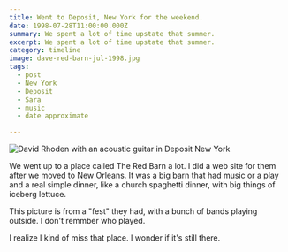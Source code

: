 ```yaml
---
title: Went to Deposit, New York for the weekend.
date: 1998-07-28T11:00:00.000Z
summary: We spent a lot of time upstate that summer.
excerpt: We spent a lot of time upstate that summer.
category: timeline
image: dave-red-barn-jul-1998.jpg
tags:
  - post 
  - New York
  - Deposit
  - Sara
  - music
  - date approximate

---
```


![David Rhoden with an acoustic guitar in Deposit New York](/static/img/timeline/dave-red-barn-jul-1998.jpg "David Rhoden with an acoustic guitar in Deposit New York")

We went up to a place called The Red Barn a lot. I did a web site for them after we moved to New Orleans. It was a big barn that had music or a play and a real simple dinner, like a church spaghetti dinner, with big things of iceberg lettuce.

This picture is from a "fest" they had, with a bunch of bands playing outside. I don't remmber who played.

I realize I kind of miss that place. I wonder if it's still there.